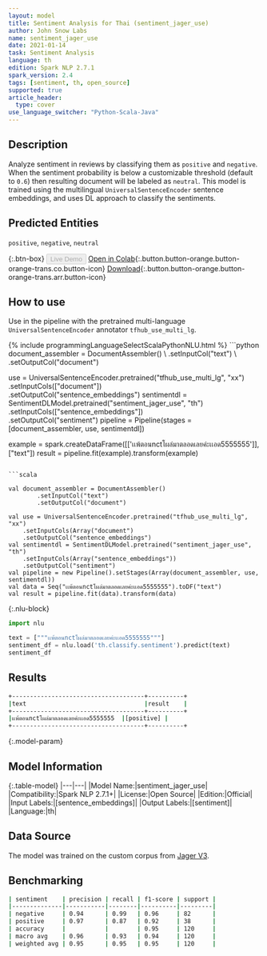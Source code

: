```yaml
---
layout: model
title: Sentiment Analysis for Thai (sentiment_jager_use)
author: John Snow Labs
name: sentiment_jager_use
date: 2021-01-14
task: Sentiment Analysis
language: th
edition: Spark NLP 2.7.1
spark_version: 2.4
tags: [sentiment, th, open_source]
supported: true
article_header:
  type: cover
use_language_switcher: "Python-Scala-Java"
---
```


## Description

Analyze sentiment in reviews by classifying them as `positive` and `negative`. When the sentiment probability is below a customizable threshold (default to `0.6`)  then resulting document will be labeled as `neutral`. This model is trained using the multilingual `UniversalSentenceEncoder` sentence embeddings, and uses DL approach to classify the sentiments.

## Predicted Entities

`positive`, `negative`, `neutral`

{:.btn-box}
<button class="button button-orange" disabled>Live Demo</button>
[Open in Colab](https://colab.research.google.com/github/JohnSnowLabs/spark-nlp-workshop/blob/master/tutorials/Certification_Trainings/Public/5.Text_Classification_with_ClassifierDL.ipynb){:.button.button-orange.button-orange-trans.co.button-icon}
[Download](https://s3.amazonaws.com/auxdata.johnsnowlabs.com/public/models/sentiment_jager_use_th_2.7.1_2.4_1610586390122.zip){:.button.button-orange.button-orange-trans.arr.button-icon}

## How to use

Use in the pipeline with the pretrained multi-language `UniversalSentenceEncoder` annotator `tfhub_use_multi_lg`.

<div class="tabs-box" markdown="1">
{% include programmingLanguageSelectScalaPythonNLU.html %}
```python
document_assembler = DocumentAssembler() \
    .setInputCol("text") \
    .setOutputCol("document")

use = UniversalSentenceEncoder.pretrained("tfhub_use_multi_lg", "xx") \
    .setInputCols(["document"])\
    .setOutputCol("sentence_embeddings")
sentimentdl = SentimentDLModel.pretrained("sentiment_jager_use", "th")\
    .setInputCols(["sentence_embeddings"])\
    .setOutputCol("sentiment")
pipeline = Pipeline(stages = [document_assembler, use, sentimentdl])

example = spark.createDataFrame([['เเพ้ตอนnctโผล่มาตลอดเลยค่ะเเอด5555555']], ["text"])
result = pipeline.fit(example).transform(example)
```

```scala

val document_assembler = DocumentAssembler()
        .setInputCol("text")
        .setOutputCol("document")

val use = UniversalSentenceEncoder.pretrained("tfhub_use_multi_lg", "xx")
    .setInputCols(Array("document")
    .setOutputCol("sentence_embeddings")
val sentimentdl = SentimentDLModel.pretrained("sentiment_jager_use", "th")
    .setInputCols(Array("sentence_embeddings"))
    .setOutputCol("sentiment")
val pipeline = new Pipeline().setStages(Array(document_assembler, use, sentimentdl))
val data = Seq("เเพ้ตอนnctโผล่มาตลอดเลยค่ะเเอด5555555").toDF("text")
val result = pipeline.fit(data).transform(data)
```

{:.nlu-block}
```python
import nlu

text = ["""เเพ้ตอนnctโผล่มาตลอดเลยค่ะเเอด5555555"""]
sentiment_df = nlu.load('th.classify.sentiment').predict(text)
sentiment_df
```

</div>

## Results

```bash
+-------------------------------------+----------+
|text                                 |result    |
+-------------------------------------+----------+
|เเพ้ตอนnctโผล่มาตลอดเลยค่ะเเอด5555555  |[positive] |
+-------------------------------------+----------+
```

{:.model-param}
## Model Information

{:.table-model}
|---|---|
|Model Name:|sentiment_jager_use|
|Compatibility:|Spark NLP 2.7.1+|
|License:|Open Source|
|Edition:|Official|
|Input Labels:|[sentence_embeddings]|
|Output Labels:|[sentiment]|
|Language:|th|

## Data Source

The model was trained on the custom corpus from [Jager V3](https://github.com/JagerV3/sentiment_analysis_thai).

## Benchmarking

```bash
| sentiment    | precision | recall | f1-score | support |
|--------------|-----------|--------|----------|---------|
| negative     | 0.94      | 0.99   | 0.96     | 82      |
| positive     | 0.97      | 0.87   | 0.92     | 38      |
| accuracy     |           |        | 0.95     | 120     |
| macro avg    | 0.96      | 0.93   | 0.94     | 120     |
| weighted avg | 0.95      | 0.95   | 0.95     | 120     |
```
